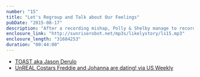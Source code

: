 ```yaml
---
number: "15"
title: "Let's Regroup and Talk about Our Feelings"
pubDate: "2015-08-17"
description: "After a recording mishap, Polly & Shelby manage to record episode 15 as a treat for your ears. There is a summer slump of television, but the ladies of Likely Story dig into the new season of Project Runway and do a gut-check on So You Think You Can Dance. Polly’s wedding is getting closer and Shelby can’t stop watching True Blood. Also: Cats are discussed. "
enclosure_link: "http://sunriserobot.net/mp3s/likelystory/ls15.mp3"
enclosure_length: "31684253"
duration: "00:44:00"
---
```

- [TOAST aka Jason Derulo](http://defamer.gawker.com/singer-jason-derulo-reportedly-butthurt-over-8-out-of-1712072308)
- [UnREAL Costars Freddie and Johanna are dating! via US Weekly](http://www.usmagazine.com/celebrity-news/news/unreal-costars-freddie-stroma-and-johanna-braddy-are-dating-photo-201548?utm_source=newsletter&utm_medium=email&utm_campaign=080415_19&utm_content=daily) 